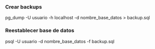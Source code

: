 ### Crear backups

pg_dump -U usuario -h localhost -d nombre_base_datos > backup.sql

### Reestablecer base de datos

psql -U usuario -d nombre_base_datos -f backup.sql
